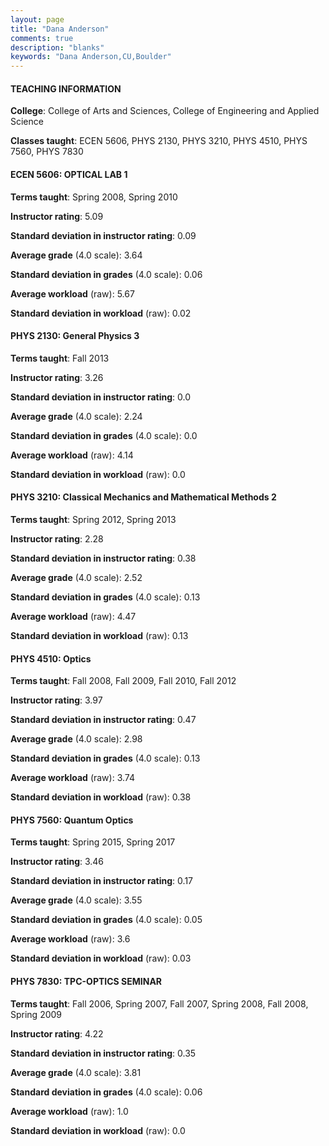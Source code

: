 ```yaml
---
layout: page
title: "Dana Anderson" 
comments: true
description: "blanks"
keywords: "Dana Anderson,CU,Boulder"
---
```

<head>
<script src="https://ajax.googleapis.com/ajax/libs/jquery/2.1.3/jquery.min.js"></script>
<script src="https://dl.dropboxusercontent.com/s/pc42nxpaw1ea4o9/highcharts.js?dl=0"></script>
<!-- <script src="../assets/js/highcharts.js"></script> -->
<style type="text/css">@font-face {
	font-family: "Bebas Neue";
	src: url(https://www.filehosting.org/file/details/544349/BebasNeue Regular.otf) format("opentype");
	}
	h1.Bebas { 
		font-family: "Bebas Neue", Verdana, Tahoma;
	}
</style>
</head>
	   
#### TEACHING INFORMATION

**College**: College of Arts and Sciences, College of Engineering and Applied Science

**Classes taught**: ECEN 5606, PHYS 2130, PHYS 3210, PHYS 4510, PHYS 7560, PHYS 7830

#### ECEN 5606: OPTICAL LAB 1

**Terms taught**: Spring 2008, Spring 2010

**Instructor rating**: 5.09

**Standard deviation in instructor rating**: 0.09

**Average grade** (4.0 scale): 3.64

**Standard deviation in grades** (4.0 scale): 0.06

**Average workload** (raw): 5.67

**Standard deviation in workload** (raw): 0.02

#### PHYS 2130: General Physics 3

**Terms taught**: Fall 2013

**Instructor rating**: 3.26

**Standard deviation in instructor rating**: 0.0

**Average grade** (4.0 scale): 2.24

**Standard deviation in grades** (4.0 scale): 0.0

**Average workload** (raw): 4.14

**Standard deviation in workload** (raw): 0.0

#### PHYS 3210: Classical Mechanics and Mathematical Methods 2

**Terms taught**: Spring 2012, Spring 2013

**Instructor rating**: 2.28

**Standard deviation in instructor rating**: 0.38

**Average grade** (4.0 scale): 2.52

**Standard deviation in grades** (4.0 scale): 0.13

**Average workload** (raw): 4.47

**Standard deviation in workload** (raw): 0.13

#### PHYS 4510: Optics

**Terms taught**: Fall 2008, Fall 2009, Fall 2010, Fall 2012

**Instructor rating**: 3.97

**Standard deviation in instructor rating**: 0.47

**Average grade** (4.0 scale): 2.98

**Standard deviation in grades** (4.0 scale): 0.13

**Average workload** (raw): 3.74

**Standard deviation in workload** (raw): 0.38

#### PHYS 7560: Quantum Optics

**Terms taught**: Spring 2015, Spring 2017

**Instructor rating**: 3.46

**Standard deviation in instructor rating**: 0.17

**Average grade** (4.0 scale): 3.55

**Standard deviation in grades** (4.0 scale): 0.05

**Average workload** (raw): 3.6

**Standard deviation in workload** (raw): 0.03

#### PHYS 7830: TPC-OPTICS SEMINAR

**Terms taught**: Fall 2006, Spring 2007, Fall 2007, Spring 2008, Fall 2008, Spring 2009

**Instructor rating**: 4.22

**Standard deviation in instructor rating**: 0.35

**Average grade** (4.0 scale): 3.81

**Standard deviation in grades** (4.0 scale): 0.06

**Average workload** (raw): 1.0

**Standard deviation in workload** (raw): 0.0

